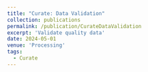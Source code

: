 ```yaml
---
title: "Curate: Data Validation"
collection: publications
permalink: /publication/CurateDataValidation
excerpt: 'Validate quality data'
date: 2024-05-01
venue: 'Processing'
tags:
  - Curate
---
```


